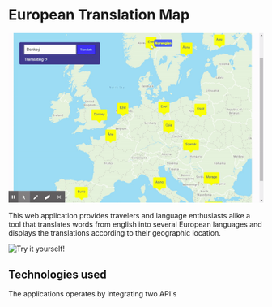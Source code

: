 # European Translation Map

![site-gif](assets/images/eurotrans.gif)

This web application provides travelers and language enthusiasts alike a tool that translates words from english into several European languages and displays the translations according to their geographic location.

![Try it yourself!](https://progharrison234.github.io/european-translation-map/)

## Technologies used

The applications operates by integrating two API's